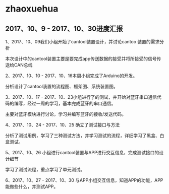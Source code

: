 # zhaoxuehua

## 2017、10、9 - 2017、10、30进度汇报

1、2017、10、09我们小组开始了cantool装置设计，并讨论cantoo 装置的需求分析

   本次设计中的cantool装置主要是要完成app传送数据的接受并将所接受的信号传送给CAN总线

2、2017、10、10 - 2017、10、16本周小组完成了Arduino的开发。

   分析设计了cantool装置的流程图、框架图、系统装置图。
  
3、2017、10、17 - 2017、10、23小组进行了的测试，并开始对蓝牙串口通信代码的编写，经过一周的学习，基本完成蓝牙的串口通信。

   主要对蓝牙模块进行讨论，学习并编写蓝牙的接收/发送代码。
   
4、2017、10、24 - 2017、10、25 确立了测试接口与方法

   分析了测试用例，学习了三种测试方法，并学习测试的流程，详细学习了黑盒、白盒测试。
     
5、2017、10、26  小组进行cantool装置与APP进行交互信息，完成测试接口的设计细节

   学习了测试流程，重点学习了单元测试。
     
6、2017、10、27 - 2017、10、30 与APP小组交互信息，知道APP的功能，APP能做些什么，并测试APP。
